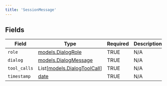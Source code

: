 ```yaml
---
title: 'SessionMessage'
---
```



## Fields

| Field                                                                | Type                                                                 | Required                                                             | Description                                                          |
| -------------------------------------------------------------------- | -------------------------------------------------------------------- | -------------------------------------------------------------------- | -------------------------------------------------------------------- |
| `role`                                                               | [models.DialogRole](../models/dialogrole.md)                         | TRUE                                                   | N/A                                                                  |
| `dialog`                                                             | [models.DialogMessage](../models/dialogmessage.md)                   | TRUE                                                   | N/A                                                                  |
| `tool_calls`                                                         | List[[models.DialogToolCall](../models/dialogtoolcall.md)]           | TRUE                                                   | N/A                                                                  |
| `timestamp`                                                          | [date](https://docs.python.org/3/library/datetime.html#date-objects) | TRUE                                                   | N/A                                                                  |